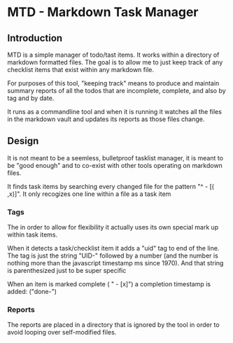 # MTD - Markdown Task Manager

## Introduction

MTD is a simple manager of todo/tast items.  It works within a directory of markdown formatted files.  The goal is to allow me to just keep track of any checklist items that exist within any markdown file.

For purposes of this tool, "keeping track" means to produce and maintain summary reports of all the todos that are incomplete, complete, and also by tag and by date.  

It runs as a commandline tool and when it is running it watches all the files in the markdown vault and updates its reports as those files change.  

## Design

It is not meant to be a seemless, bulletproof tasklist manager, it is meant to be "good enough" and to co-exist with other tools operating on markdown files.  

It finds task items by searching every changed file for the pattern "^ - \[( ,x)\]".  It only recogizes one line within a file as a task item

### Tags

The in order to allow for flexibility it actually uses its own special mark up within task items.  

When it detects a task/checklist item it adds a "uid" tag to end of the line.  The tag is just the string "UID-" followed by a number (and the number is nothing more than the javascript timestamp ms since 1970). And that string is parenthesized just to be super specific

When an item is marked complete ( " - [x]") a completion timestamp is added: ("done-<timestamp>")

### Reports

The reports are placed in a directory that is ignored by the tool in order to avoid looping over self-modified files.



